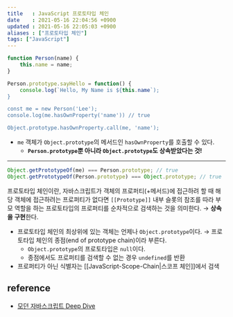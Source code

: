 ```yaml
---
title   : JavaScript 프로토타입 체인
date    : 2021-05-16 22:04:56 +0900
updated : 2021-05-16 22:05:03 +0900
aliases : ["프로토타입 체인"]
tags: ["JavaScript"]
---
```

```javascript
function Person(name) {
	this.name = name;
}

Person.prototype.sayHello = function() {
	console.log(`Hello, My Name is ${this.name`);
}

const me = new Person('Lee');
console.log(me.hasOwnProperty('name')) // true 

Object.prototype.hasOwnProperty.call(me, 'name');
```  
- `me` 객체가 `Object.prototype`의 메서드인 `hasOwnProperty`를 호출할 수 있다. 
	- **`Person.prototype`뿐 아니라 `Object.prototype`도 상속받았다는 것!** 

---
```javascript
Object.getPrototypeOf(me) === Person.prototype; // true 
Object.getPrototypeOf(Person.prototype) === Object.prototype; // true 
```

프로토타입 체인이란, 자바스크립트가 객체의 프로퍼티(+메서드)에 접근하려 할 때 해당 객체에 접근하려는 프로퍼티가 없다면 `[[Prototype]]` 내부 슬롯의 참조를 따라 부모 역할을 하는 프로토타입의 프로퍼티를 순차적으로 검색하는 것을 의미한다. → **상속을 구현**한다.   
- 프로토타입 체인의 최상위에 있는 객체는 언제나 `Object.prototype`이다. → 프로토타입 체인의 종점(end of prototype chain)이라 부른다. 
	- `Object.prototype`의 프로토타입은 `null`이다.  
	- 종점에서도 프로퍼티를 검색할 수 없는 경우  `undefined`를 반환 
- 프로퍼티가 아닌 식별자는 [[JavaScript-Scope-Chain|스코프 체인]]에서 검색 



## reference
- [모던 자바스크립트 Deep Dive](http://www.kyobobook.co.kr/product/detailViewKor.laf?ejkGb=KOR&mallGb=KOR&barcode=9791158392239&orderClick=LEa&Kc=)


